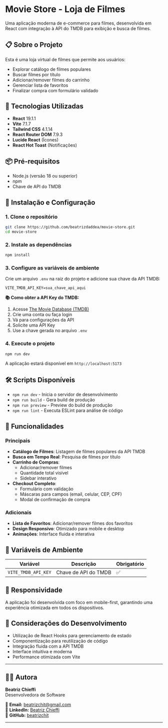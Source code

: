 # Movie Store - Loja de Filmes

Uma aplicação moderna de e-commerce para filmes, desenvolvida em React com integração à API do TMDB para exibição e busca de filmes.

## 📋 Sobre o Projeto

Esta é uma loja virtual de filmes que permite aos usuários:

- Explorar catálogo de filmes populares
- Buscar filmes por título
- Adicionar/remover filmes do carrinho
- Gerenciar lista de favoritos
- Finalizar compra com formulário validado

## 🚀 Tecnologias Utilizadas

- **React** 19.1.1
- **Vite** 7.1.7
- **Tailwind CSS** 4.1.14
- **React Router DOM** 7.9.3
- **Lucide React** (Ícones)
- **React Hot Toast** (Notificações)

## 📦 Pré-requisitos

- Node.js (versão 18 ou superior)
- npm
- Chave de API do TMDB

## 🔧 Instalação e Configuração

### 1. Clone o repositório

```bash
git clone https://github.com/beatrizdaddea/movie-store.git
cd movie-store
```

### 2. Instale as dependências

```bash
npm install
```

### 3. Configure as variáveis de ambiente

Crie um arquivo `.env` na raiz do projeto e adicione sua chave da API TMDB:

```env
VITE_TMDB_API_KEY=sua_chave_api_aqui
```

**📚 Como obter a API Key do TMDB:**

1. Acesse [The Movie Database (TMDB)](https://www.themoviedb.org/settings/api)
2. Crie uma conta ou faça login
3. Vá para configurações da API
4. Solicite uma API Key
5. Use a chave gerada no arquivo `.env`

### 4. Execute o projeto

```bash
npm run dev
```

A aplicação estará disponível em `http://localhost:5173`

## 🛠 Scripts Disponíveis

- `npm run dev` - Inicia o servidor de desenvolvimento
- `npm run build` - Gera build de produção
- `npm run preview` - Preview do build de produção
- `npm run lint` - Executa ESLint para análise de código

## 🎯 Funcionalidades

### Principais

- **Catálogo de Filmes**: Listagem de filmes populares da API TMDB
- **Busca em Tempo Real**: Pesquisa de filmes por título
- **Carrinho de Compras**:
  - Adicionar/remover filmes
  - Quantidade total visível
  - Sidebar interativo
- **Checkout Completo**:
  - Formulário com validação
  - Máscaras para campos (email, celular, CEP, CPF)
  - Modal de confirmação de compra

### Adicionais

- **Lista de Favoritos**: Adicionar/remover filmes dos favoritos
- **Design Responsivo**: Otimizado para mobile e desktop
- **Animações**: Interface fluida e interativa

## 🔐 Variáveis de Ambiente

| Variável            | Descrição            | Obrigatório |
| ------------------- | -------------------- | ----------- |
| `VITE_TMDB_API_KEY` | Chave de API do TMDB | ✅          |

## 📱 Responsividade

A aplicação foi desenvolvida com foco em mobile-first, garantindo uma experiência otimizada em todos os dispositivos.

## 🤝 Considerações do Desenvolvimento

- Utilização de React Hooks para gerenciamento de estado
- Componentização para reutilização de código
- Integração fluida com a API TMDB
- Interface intuitiva e moderna
- Performance otimizada com Vite

---

## 👩‍💻 Autora

**Beatriz Chieffi**  
Desenvolvedora de Software

📧 **Email:** beatrizchit@gmail.com  
🔗 **LinkedIn:** [Beatriz Chieffi](www.linkedin.com/in/beatriz-daddea)  
🔗 **GitHub:** [beatrizchit]([https://github.com/beatrizchit](https://github.com/beatrizdaddea))

---
